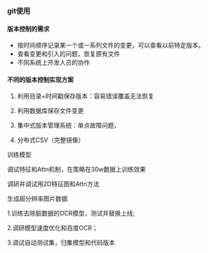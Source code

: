 ### git使用

#### 版本控制的需求

* 按时间顺序记录某一个或一系列文件的变更，可以查看以前特定版本。
* 查看变更和引入的问题，恢复原有文件
* 不同系统上开发人员的协作

#### 不同的版本控制实现方案

1. 利用目录+时间戳保存版本：容易错误覆盖无法恢复

2. 利用数据库保存文件变更
3. 集中式版本管理系统：单点故障问题，
4. 分布式CSV（完整镜像）



















训练模型

调试特征和Attn机制，在策略在30w数据上训练效果

调研并调试用2D特征图和Attn方法

生成超分辨率图片数据





1.训练去除脏数据的OCR模型，测试并替换上线;

2.调研模型速度优化和百度OCR；

3.调试自动测试集，归集模型和代码版本